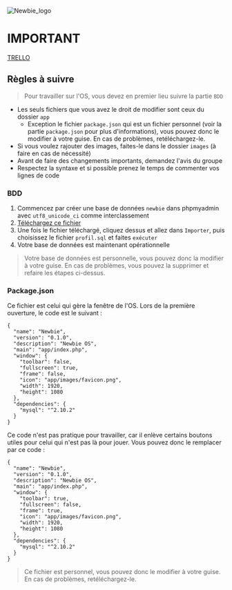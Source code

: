 ![Newbie_logo](http://img11.hostingpics.net/pics/941980logotransparent.png)

# IMPORTANT
[TRELLO](https://trello.com/b/g2MpFDzA)

## Règles à suivre
> Pour travailler sur l'OS, vous devez en premier lieu suivre la partie `BDD`

- Les seuls fichiers que vous avez le droit de modifier sont ceux du dossier `app`
  - Exception le fichier `package.json` qui est un fichier personnel (voir la partie `package.json` pour plus d'informations), vous pouvez donc le modifier à votre guise. En cas de problèmes, retéléchargez-le.
- Si vous voulez rajouter des images, faites-le dans le dossier `images` (à faire en cas de nécessité) 
- Avant de faire des changements importants, demandez l'avis du groupe
- Respectez la syntaxe et si possible prenez le temps de commenter vos lignes de code

### BDD
1. Commencez par créer une base de données `newbie` dans phpmyadmin avec `utf8_unicode_ci` comme interclassement
2. [Téléchargez ce fichier](https://drive.google.com/open?id=0B9r0GJvYkipNa0tKSy1sRzNWUHM)
3. Une fois le fichier téléchargé, cliquez dessus et allez dans `Importer`, puis choisissez le fichier `profil.sql` et faites `exécuter`
4. Votre base de données est maintenant opérationnelle

> Votre base de données est personnelle, vous pouvez donc la modifier à votre guise. En cas de problèmes, vous pouvez la supprimer et refaire les étapes ci-dessus.

### Package.json
Ce fichier est celui qui gère la fenêtre de l'OS. Lors de la première ouverture, le code est le suivant :
```
{
  "name": "Newbie",
  "version": "0.1.0",
  "description": "Newbie OS",
  "main": "app/index.php",
  "window": {
    "toolbar": false,
    "fullscreen": true,
    "frame": false,
    "icon": "app/images/favicon.png",
    "width": 1920,
    "height": 1080
  },
  "dependencies": {
    "mysql": "^2.10.2"
  }
}
```
Ce code n'est pas pratique pour travailler, car il enlève certains boutons utiles pour celui qui n'est pas là pour jouer.
Vous pouvez donc le remplacer par ce code :
```
{
  "name": "Newbie",
  "version": "0.1.0",
  "description": "Newbie OS",
  "main": "app/index.php",
  "window": {
    "toolbar": true,
    "fullscreen": false,
    "frame": true,
    "icon": "app/images/favicon.png",
    "width": 1920,
    "height": 1080
  },
  "dependencies": {
    "mysql": "^2.10.2"
  }
}
```
> Ce fichier est personnel, vous pouvez donc le modifier à votre guise. En cas de problèmes, retéléchargez-le.
